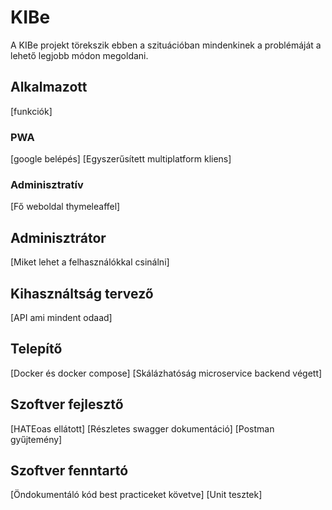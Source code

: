 # KIBe 

A KIBe projekt törekszik ebben a szituációban mindenkinek a problémáját a lehető legjobb módon megoldani. 

## Alkalmazott

[funkciók]

### PWA

[google belépés]
[Egyszerűsített multiplatform kliens]

### Adminisztratív

[Fő weboldal thymeleaffel]

## Adminisztrátor

[Miket lehet a felhasználókkal csinálni]

## Kihasználtság tervező

[API ami mindent odaad]

## Telepítő

[Docker és docker compose]
[Skálázhatóság microservice backend végett]

## Szoftver fejlesztő

[HATEoas ellátott]
[Részletes swagger dokumentáció]
[Postman gyűjtemény]

## Szoftver fenntartó 

[Öndokumentáló kód best practiceket követve]
[Unit tesztek]
